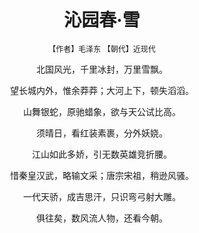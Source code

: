 <div class="wrap">
  <h1>沁园春·雪</h1>

  <p style="font-size: 12px;">【作者】毛泽东  【朝代】近现代</p>
  <p>北国风光，千里冰封，万里雪飘。</p>
  <p>望长城内外，惟余莽莽；大河上下，顿失滔滔。</p>
  <p>山舞银蛇，原驰蜡象，欲与天公试比高。</p>
  <p>须晴日，看红装素裹，分外妖娆。</p>
  <p>江山如此多娇，引无数英雄竞折腰。</p>
  <p>惜秦皇汉武，略输文采；唐宗宋祖，稍逊风骚。</p>
  <p>一代天骄，成吉思汗，只识弯弓射大雕。</p>
  <p>俱往矣，数风流人物，还看今朝。</p>
</div>

<style>
  .wrap {
    padding: 30px;
    text-align: center;
  }
</style>


